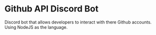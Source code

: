 # Github API Discord Bot

Discord bot that allows developers to interact with there Github accounts. Using NodeJS as the language.
